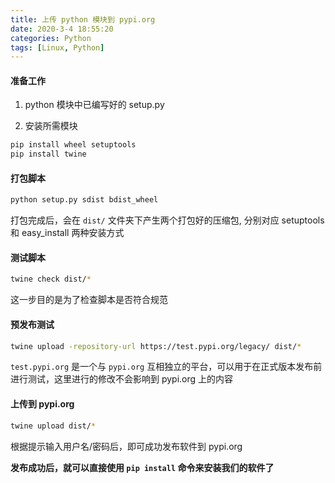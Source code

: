 ```yaml
---
title: 上传 python 模块到 pypi.org
date: 2020-3-4 18:55:20
categories: Python
tags: [Linux, Python]
---
```


#### 准备工作

1. python 模块中已编写好的 setup.py

2. 安装所需模块

```bash
pip install wheel setuptools
pip install twine
```

#### 打包脚本

```bash
python setup.py sdist bdist_wheel
```

打包完成后，会在 `dist/` 文件夹下产生两个打包好的压缩包, 分别对应 setuptools 和 easy_install 两种安装方式

#### 测试脚本

```bash
twine check dist/*
```

这一步目的是为了检查脚本是否符合规范

#### 预发布测试

```bash
twine upload -repository-url https://test.pypi.org/legacy/ dist/*
```

`test.pypi.org` 是一个与 `pypi.org` 互相独立的平台，可以用于在正式版本发布前进行测试，这里进行的修改不会影响到 pypi.org 上的内容

#### 上传到 pypi.org

```bash
twine upload dist/*
```

根据提示输入用户名/密码后，即可成功发布软件到 pypi.org

**发布成功后，就可以直接使用 `pip install` 命令来安装我们的软件了**
